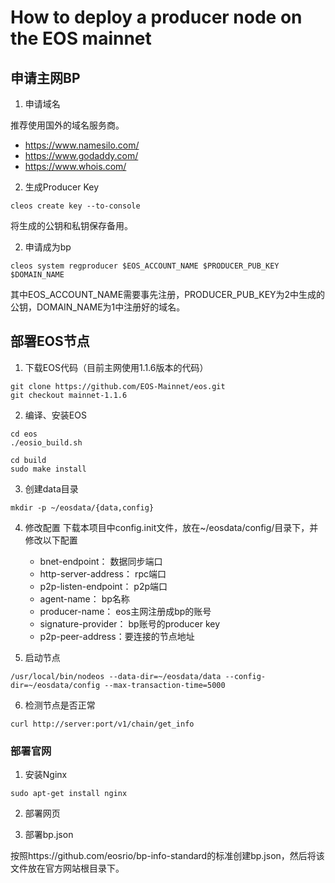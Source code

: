 # How to deploy a producer node on the EOS mainnet

## 申请主网BP

1. 申请域名

推荐使用国外的域名服务商。

  * https://www.namesilo.com/
  * https://www.godaddy.com/
  * https://www.whois.com/

2. 生成Producer Key
```
cleos create key --to-console
```
将生成的公钥和私钥保存备用。

2. 申请成为bp
```
cleos system regproducer $EOS_ACCOUNT_NAME $PRODUCER_PUB_KEY $DOMAIN_NAME
```
其中EOS_ACCOUNT_NAME需要事先注册，PRODUCER_PUB_KEY为2中生成的公钥，DOMAIN_NAME为1中注册好的域名。

## 部署EOS节点

1. 下载EOS代码（目前主网使用1.1.6版本的代码）
```
git clone https://github.com/EOS-Mainnet/eos.git
git checkout mainnet-1.1.6
```

2. 编译、安装EOS
```
cd eos
./eosio_build.sh

cd build
sudo make install
```

3. 创建data目录
```
mkdir -p ~/eosdata/{data,config}
```

4. 修改配置
下载本项目中config.init文件，放在~/eosdata/config/目录下，并修改以下配置

    * bnet-endpoint： 数据同步端口
    * http-server-address： rpc端口
    * p2p-listen-endpoint： p2p端口
    * agent-name： bp名称
    * producer-name： eos主网注册成bp的账号
    * signature-provider： bp账号的producer key
    * p2p-peer-address：要连接的节点地址

5. 启动节点
```
/usr/local/bin/nodeos --data-dir=~/eosdata/data --config-dir=~/eosdata/config --max-transaction-time=5000
```

6. 检测节点是否正常
```
curl http://server:port/v1/chain/get_info
```

### 部署官网

1. 安装Nginx
```
sudo apt-get install nginx
```
2. 部署网页

3. 部署bp.json

按照https://github.com/eosrio/bp-info-standard的标准创建bp.json，然后将该文件放在官方网站根目录下。
